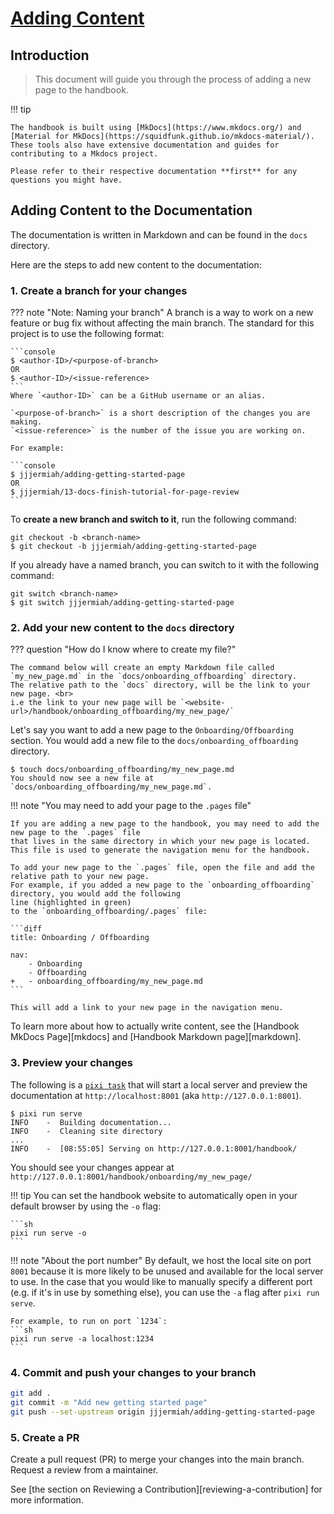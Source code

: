 # [Adding Content](#adding-content)

## Introduction

> This document will guide you through the process of adding a new page to the
> handbook.

!!! tip

    The handbook is built using [MkDocs](https://www.mkdocs.org/) and [Material for MkDocs](https://squidfunk.github.io/mkdocs-material/).
    These tools also have extensive documentation and guides for contributing to a Mkdocs project.

    Please refer to their respective documentation **first** for any questions you might have.

## Adding Content to the Documentation

The documentation is written in Markdown and can be found in the `docs` directory.

Here are the steps to add new content to the documentation:

### 1. Create a branch for your changes

??? note "Note: Naming your branch"
    A branch is a way to work on a new feature or bug fix without affecting the main branch.
    The standard for this project is to use the following format:

    ```console
    $ <author-ID>/<purpose-of-branch>
    OR
    $ <author-ID>/<issue-reference>
    ```
    Where `<author-ID>` can be a GitHub username or an alias.

    `<purpose-of-branch>` is a short description of the changes you are making.
    `<issue-reference>` is the number of the issue you are working on.

    For example:

    ```console
    $ jjjermiah/adding-getting-started-page
    OR
    $ jjjermiah/13-docs-finish-tutorial-for-page-review
    ```

To **create a new branch and switch to it**, run the following command:

```console
git checkout -b <branch-name>
$ git checkout -b jjjermiah/adding-getting-started-page
```

If you already have a named branch, you can switch to it with the following command:

```console
git switch <branch-name>
$ git switch jjjermiah/adding-getting-started-page
```

### 2. Add your new content to the `docs` directory

??? question "How do I know where to create my file?"

    The command below will create an empty Markdown file called `my_new_page.md` in the `docs/onboarding_offboarding` directory.
    The relative path to the `docs` directory, will be the link to your new page. <br>
    i.e the link to your new page will be `<website-url>/handbook/onboarding_offboarding/my_new_page/`

Let's say you want to add a new page to the `Onboarding/Offboarding` section.
You would add a new file to the `docs/onboarding_offboarding` directory.

```console
$ touch docs/onboarding_offboarding/my_new_page.md
You should now see a new file at `docs/onboarding_offboarding/my_new_page.md`.
```

!!! note "You may need to add your page to the `.pages` file"

    If you are adding a new page to the handbook, you may need to add the new page to the `.pages` file
    that lives in the same directory in which your new page is located.
    This file is used to generate the navigation menu for the handbook.

    To add your new page to the `.pages` file, open the file and add the relative path to your new page.
    For example, if you added a new page to the `onboarding_offboarding` directory, you would add the following
    line (highlighted in green)
    to the `onboarding_offboarding/.pages` file:

    ```diff
    title: Onboarding / Offboarding

    nav:
        - Onboarding
        - Offboarding
    +   - onboarding_offboarding/my_new_page.md
    ```

    This will add a link to your new page in the navigation menu.

To learn more about how to actually write content, see the [Handbook MkDocs Page][mkdocs] and
[Handbook Markdown page][markdown].

### 3. Preview your changes

The following is a [`pixi task`](https://pixi.sh/latest/features/advanced_tasks/)
that will start a local server and preview the documentation at `http://localhost:8001` (aka `http://127.0.0.1:8001`).

```console
$ pixi run serve
INFO    -  Building documentation...
INFO    -  Cleaning site directory
...
INFO    -  [08:55:05] Serving on http://127.0.0.1:8001/handbook/
```

You should see your changes appear at `http://127.0.0.1:8001/handbook/onboarding/my_new_page/`

!!! tip
    You can set the handbook website to automatically open in your default
    browser by using the `-o` flag:

    ```sh
    pixi run serve -o
    ```

!!! note "About the port number"
    By default, we host the local site on port `8001` because it is more likely
    to be unused and available for the local server to use. In the case that you
    would like to manually specify a different port (e.g. if it's in use by
    something else), you can use the `-a` flag after `pixi run serve`.

    For example, to run on port `1234`:
    ```sh
    pixi run serve -a localhost:1234
    ```

### 4. Commit and push your changes to your branch

```sh
git add .
git commit -m "Add new getting started page"
git push --set-upstream origin jjjermiah/adding-getting-started-page
```

### 5. Create a PR

Create a pull request (PR) to merge your changes into the main branch.
Request a review from a maintainer.

See [the section on Reviewing a Contribution][reviewing-a-contribution] for more information.
